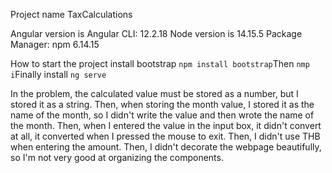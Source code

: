 Project name TaxCalculations

Angular version is Angular CLI: 12.2.18
Node version is 14.15.5
Package Manager: npm 6.14.15

How to start the project install bootstrap ``npm install bootstrap``Then `nmp i`Finally install ``ng serve``

In the problem, the calculated value must be stored as a number, but I stored it as a string. Then, when storing the month value, I stored it as the name of the month, so I didn't write the value and then wrote the name of the month. Then, when I entered the value in the input box, it didn't convert at all, it converted when I pressed the mouse to exit. Then, I didn't use THB when entering the amount. Then, I didn't decorate the webpage beautifully, so I'm not very good at organizing the components.
